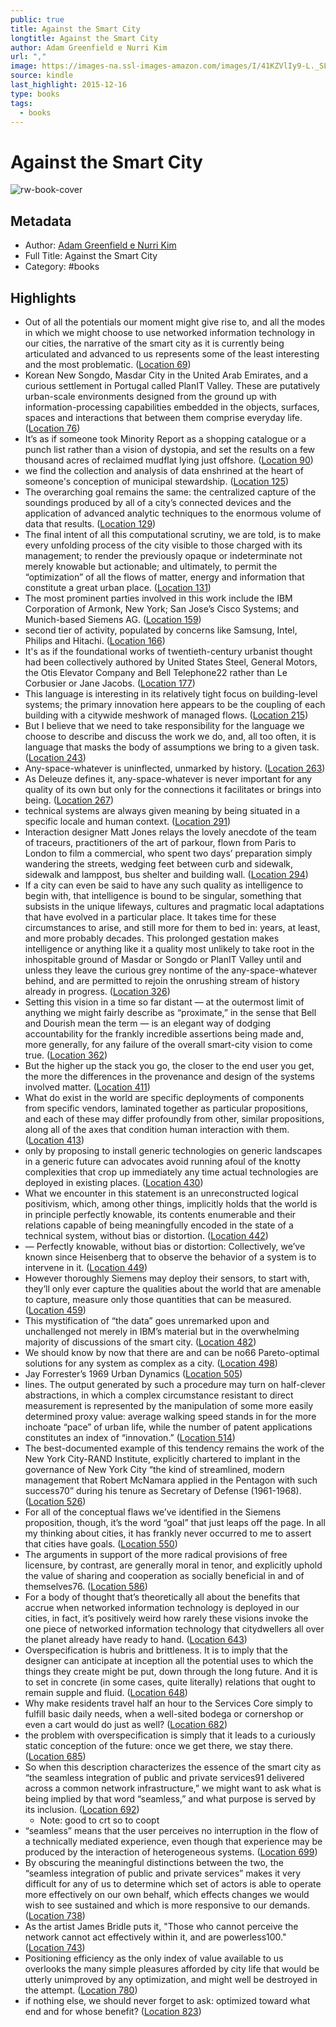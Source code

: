 ```yaml
---
public: true
title: Against the Smart City
longtitle: Against the Smart City
author: Adam Greenfield e Nurri Kim
url: ","
image: https://images-na.ssl-images-amazon.com/images/I/41KZVlIy9-L._SL200_.jpg
source: kindle
last_highlight: 2015-12-16
type: books
tags:
  - books
---
```

# Against the Smart City

![rw-book-cover](https://images-na.ssl-images-amazon.com/images/I/41KZVlIy9-L._SL200_.jpg)

## Metadata
- Author: [Adam Greenfield e Nurri Kim](Adam%20Greenfield%20e%20Nurri%20Kim.md)
- Full Title: Against the Smart City
- Category: #books

## Highlights
- Out of all the potentials our moment might give rise to, and all the modes in which we might choose to use networked information technology in our cities, the narrative of the smart city as it is currently being articulated and advanced to us represents some of the least interesting and the most problematic. ([Location 69](https://readwise.io/to_kindle?action=open&asin=B00FHQ5DBS&location=69))
- Korean New Songdo, Masdar City in the United Arab Emirates, and a curious settlement in Portugal called PlanIT Valley. These are putatively urban-scale environments designed from the ground up with information-processing capabilities embedded in the objects, surfaces, spaces and interactions that between them comprise everyday life. ([Location 76](https://readwise.io/to_kindle?action=open&asin=B00FHQ5DBS&location=76))
- It’s as if someone took Minority Report as a shopping catalogue or a punch list rather than a vision of dystopia, and set the results on a few thousand acres of reclaimed mudflat lying just offshore. ([Location 90](https://readwise.io/to_kindle?action=open&asin=B00FHQ5DBS&location=90))
- we find the collection and analysis of data enshrined at the heart of someone's conception of municipal stewardship. ([Location 125](https://readwise.io/to_kindle?action=open&asin=B00FHQ5DBS&location=125))
- The overarching goal remains the same: the centralized capture of the soundings produced by all of a city’s connected devices and the application of advanced analytic techniques to the enormous volume of data that results. ([Location 129](https://readwise.io/to_kindle?action=open&asin=B00FHQ5DBS&location=129))
- The final intent of all this computational scrutiny, we are told, is to make every unfolding process of the city visible to those charged with its management; to render the previously opaque or indeterminate not merely knowable but actionable; and ultimately, to permit the “optimization” of all the flows of matter, energy and information that constitute a great urban place. ([Location 131](https://readwise.io/to_kindle?action=open&asin=B00FHQ5DBS&location=131))
- The most prominent parties involved in this work include the IBM Corporation of Armonk, New York; San Jose’s Cisco Systems; and Munich-based Siemens AG. ([Location 159](https://readwise.io/to_kindle?action=open&asin=B00FHQ5DBS&location=159))
- second tier of activity, populated by concerns like Samsung, Intel, Philips and Hitachi. ([Location 166](https://readwise.io/to_kindle?action=open&asin=B00FHQ5DBS&location=166))
- It's as if the foundational works of twentieth-century urbanist thought had been collectively authored by United States Steel, General Motors, the Otis Elevator Company and Bell Telephone22 rather than Le Corbusier or Jane Jacobs. ([Location 177](https://readwise.io/to_kindle?action=open&asin=B00FHQ5DBS&location=177))
- This language is interesting in its relatively tight focus on building-level systems; the primary innovation here appears to be the coupling of each building with a citywide meshwork of managed flows. ([Location 215](https://readwise.io/to_kindle?action=open&asin=B00FHQ5DBS&location=215))
- But I believe that we need to take responsibility for the language we choose to describe and discuss the work we do, and, all too often, it is language that masks the body of assumptions we bring to a given task. ([Location 243](https://readwise.io/to_kindle?action=open&asin=B00FHQ5DBS&location=243))
- Any-space-whatever is uninflected, unmarked by history. ([Location 263](https://readwise.io/to_kindle?action=open&asin=B00FHQ5DBS&location=263))
- As Deleuze defines it, any-space-whatever is never important for any quality of its own but only for the connections it facilitates or brings into being. ([Location 267](https://readwise.io/to_kindle?action=open&asin=B00FHQ5DBS&location=267))
- technical systems are always given meaning by being situated in a specific locale and human context. ([Location 291](https://readwise.io/to_kindle?action=open&asin=B00FHQ5DBS&location=291))
- Interaction designer Matt Jones relays the lovely anecdote of the team of traceurs, practitioners of the art of parkour, flown from Paris to London to film a commercial, who spent two days’ preparation simply wandering the streets, wedging feet between curb and sidewalk, sidewalk and lamppost, bus shelter and building wall. ([Location 294](https://readwise.io/to_kindle?action=open&asin=B00FHQ5DBS&location=294))
- If a city can even be said to have any such quality as intelligence to begin with, that intelligence is bound to be singular, something that subsists in the unique lifeways, cultures and pragmatic local adaptations that have evolved in a particular place. It takes time for these circumstances to arise, and still more for them to bed in: years, at least, and more probably decades. This prolonged gestation makes intelligence or anything like it a quality most unlikely to take root in the inhospitable ground of Masdar or Songdo or PlanIT Valley until and unless they leave the curious grey nontime of the any-space-whatever behind, and are permitted to rejoin the onrushing stream of history already in progress. ([Location 326](https://readwise.io/to_kindle?action=open&asin=B00FHQ5DBS&location=326))
- Setting this vision in a time so far distant — at the outermost limit of anything we might fairly describe as “proximate,” in the sense that Bell and Dourish mean the term — is an elegant way of dodging accountability for the frankly incredible assertions being made and, more generally, for any failure of the overall smart-city vision to come true. ([Location 362](https://readwise.io/to_kindle?action=open&asin=B00FHQ5DBS&location=362))
- But the higher up the stack you go, the closer to the end user you get, the more the differences in the provenance and design of the systems involved matter. ([Location 411](https://readwise.io/to_kindle?action=open&asin=B00FHQ5DBS&location=411))
- What do exist in the world are specific deployments of components from specific vendors, laminated together as particular propositions, and each of these may differ profoundly from other, similar propositions, along all of the axes that condition human interaction with them. ([Location 413](https://readwise.io/to_kindle?action=open&asin=B00FHQ5DBS&location=413))
- only by proposing to install generic technologies on generic landscapes in a generic future can advocates avoid running afoul of the knotty complexities that crop up immediately any time actual technologies are deployed in existing places. ([Location 430](https://readwise.io/to_kindle?action=open&asin=B00FHQ5DBS&location=430))
- What we encounter in this statement is an unreconstructed logical positivism, which, among other things, implicitly holds that the world is in principle perfectly knowable, its contents enumerable and their relations capable of being meaningfully encoded in the state of a technical system, without bias or distortion. ([Location 442](https://readwise.io/to_kindle?action=open&asin=B00FHQ5DBS&location=442))
- — Perfectly knowable, without bias or distortion: Collectively, we’ve known since Heisenberg that to observe the behavior of a system is to intervene in it. ([Location 449](https://readwise.io/to_kindle?action=open&asin=B00FHQ5DBS&location=449))
- However thoroughly Siemens may deploy their sensors, to start with, they’ll only ever capture the qualities about the world that are amenable to capture, measure only those quantities that can be measured. ([Location 459](https://readwise.io/to_kindle?action=open&asin=B00FHQ5DBS&location=459))
- This mystification of “the data” goes unremarked upon and unchallenged not merely in IBM’s material but in the overwhelming majority of discussions of the smart city. ([Location 482](https://readwise.io/to_kindle?action=open&asin=B00FHQ5DBS&location=482))
- We should know by now that there are and can be no66 Pareto-optimal solutions for any system as complex as a city. ([Location 498](https://readwise.io/to_kindle?action=open&asin=B00FHQ5DBS&location=498))
- Jay Forrester’s 1969 Urban Dynamics ([Location 505](https://readwise.io/to_kindle?action=open&asin=B00FHQ5DBS&location=505))
- lines. The output generated by such a procedure may turn on half-clever abstractions, in which a complex circumstance resistant to direct measurement is represented by the manipulation of some more easily determined proxy value: average walking speed stands in for the more inchoate “pace” of urban life, while the number of patent applications constitutes an index of “innovation.” ([Location 514](https://readwise.io/to_kindle?action=open&asin=B00FHQ5DBS&location=514))
- The best-documented example of this tendency remains the work of the New York City-RAND Institute, explicitly chartered to implant in the governance of New York City “the kind of streamlined, modern management that Robert McNamara applied in the Pentagon with such success70” during his tenure as Secretary of Defense (1961-1968). ([Location 526](https://readwise.io/to_kindle?action=open&asin=B00FHQ5DBS&location=526))
- For all of the conceptual flaws we’ve identified in the Siemens proposition, though, it’s the word “goal” that just leaps off the page. In all my thinking about cities, it has frankly never occurred to me to assert that cities have goals. ([Location 550](https://readwise.io/to_kindle?action=open&asin=B00FHQ5DBS&location=550))
- The arguments in support of the more radical provisions of free licensure, by contrast, are generally moral in tenor, and explicitly uphold the value of sharing and cooperation as socially beneficial in and of themselves76. ([Location 586](https://readwise.io/to_kindle?action=open&asin=B00FHQ5DBS&location=586))
- For a body of thought that’s theoretically all about the benefits that accrue when networked information technology is deployed in our cities, in fact, it’s positively weird how rarely these visions invoke the one piece of networked information technology that citydwellers all over the planet already have ready to hand. ([Location 643](https://readwise.io/to_kindle?action=open&asin=B00FHQ5DBS&location=643))
- Overspecification is hubris and brittleness. It is to imply that the designer can anticipate at inception all the potential uses to which the things they create might be put, down through the long future. And it is to set in concrete (in some cases, quite literally) relations that ought to remain supple and fluid. ([Location 648](https://readwise.io/to_kindle?action=open&asin=B00FHQ5DBS&location=648))
- Why make residents travel half an hour to the Services Core simply to fulfill basic daily needs, when a well-sited bodega or cornershop or even a cart would do just as well? ([Location 682](https://readwise.io/to_kindle?action=open&asin=B00FHQ5DBS&location=682))
- the problem with overspecification is simply that it leads to a curiously static conception of the future: once we get there, we stay there. ([Location 685](https://readwise.io/to_kindle?action=open&asin=B00FHQ5DBS&location=685))
- So when this description characterizes the essence of the smart city as “the seamless integration of public and private services91 delivered across a common network infrastructure,” we might want to ask what is being implied by that word “seamless,” and what purpose is served by its inclusion. ([Location 692](https://readwise.io/to_kindle?action=open&asin=B00FHQ5DBS&location=692))
    - Note: good to crt so to coopt
- “seamless” means that the user perceives no interruption in the flow of a technically mediated experience, even though that experience may be produced by the interaction of heterogeneous systems. ([Location 699](https://readwise.io/to_kindle?action=open&asin=B00FHQ5DBS&location=699))
- By obscuring the meaningful distinctions between the two, the “seamless integration of public and private services” makes it very difficult for any of us to determine which set of actors is able to operate more effectively on our own behalf, which effects changes we would wish to see sustained and which is more responsive to our demands. ([Location 738](https://readwise.io/to_kindle?action=open&asin=B00FHQ5DBS&location=738))
- As the artist James Bridle puts it, "Those who cannot perceive the network cannot act effectively within it, and are powerless100." ([Location 743](https://readwise.io/to_kindle?action=open&asin=B00FHQ5DBS&location=743))
- Positioning efficiency as the only index of value available to us overlooks the many simple pleasures afforded by city life that would be utterly unimproved by any optimization, and might well be destroyed in the attempt. ([Location 780](https://readwise.io/to_kindle?action=open&asin=B00FHQ5DBS&location=780))
- if nothing else, we should never forget to ask: optimized toward what end and for whose benefit? ([Location 823](https://readwise.io/to_kindle?action=open&asin=B00FHQ5DBS&location=823))
